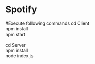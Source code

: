 # Spotify
#Execute following commands
cd Client<br>
npm install<br>
npm start<br>
<br>
cd Server<br>
npm install<br>
node index.js

